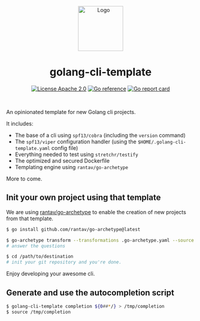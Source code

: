 <!-- BEGIN __DO_NOT_INCLUDE__ -->
<p align="center"><img src="https://gist.githubusercontent.com/thazelart/5be06c101f53079b9914d6efd867e690/raw/e4812878f9d282cff5b118e61cc2863d0bc92f81/golang-cli-template.png" alt="Logo" height="120" /></p>
<!-- END __DO_NOT_INCLUDE__ -->
<h1 align="center"> golang-cli-template</h1>

<p align="center">
  <a href="https://github.com/gojp/goreportcard/blob/master/LICENSE" rel="nofollow"><img src="https://img.shields.io/badge/License-Apache%202.0-blue.svg" alt="License Apache 2.0" style="max-width:100%;"></a>
  <a href="https://pkg.go.dev/github.com/thazelart/golang-cli-template" rel="nofollow"><img src="https://pkg.go.dev/badge/github.com/thazelart/golang-cli-template.svg" alt="Go reference" style="max-width:100%;"></a>
  <a href="https://goreportcard.com/report/github.com/thazelart/golang-cli-template" rel="nofollow"><img src="https://goreportcard.com/badge/github.com/thazelart/golang-cli-template" alt="Go report card" style="max-width:100%;"></a>
</p>
<br/>


An opinionated template for new Golang cli projects.
<!-- BEGIN __DO_NOT_INCLUDE__ -->
It includes:
 - The base of a cli using `spf13/cobra` (including the `version` command)
 - The `spf13/viper` configuration handler (using the `$HOME/.golang-cli-template.yaml` config file)
 - Everything needed to test using `stretchr/testify`
 - The optimized and secured Dockerfile
 - Templating engine using `rantav/go-archetype`

More to come.

## Init your own project using that template

We are using [rantav/go-archetype](https://github.com/rantav/go-archetype) to enable the creation of new projects from that template.

```bash
$ go install github.com/rantav/go-archetype@latest

$ go-archetype transform --transformations .go-archetype.yaml --source . --destination /path/to/destination
# answer the questions

$ cd /path/to/destination
# init your git repository and you're done.
```

Enjoy developing your awesome cli.
<!-- END __DO_NOT_INCLUDE__ -->

## Generate and use the autocompletion script
```bash
$ golang-cli-template completion ${0##*/} > /tmp/completion
$ source /tmp/completion
```
